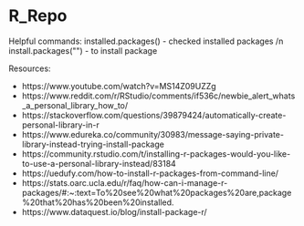 # R_Repo

Helpful commands:
installed.packages() - checked installed packages /n
install.packages("") - to install package


Resources:
<ul>
<li>https://www.youtube.com/watch?v=MS14Z09UZZg</li>
<li>https://www.reddit.com/r/RStudio/comments/if536c/newbie_alert_whats_a_personal_library_how_to/</li>
<li>https://stackoverflow.com/questions/39879424/automatically-create-personal-library-in-r</li>
<li>https://www.edureka.co/community/30983/message-saying-private-library-instead-trying-install-package</li>
<li>https://community.rstudio.com/t/installing-r-packages-would-you-like-to-use-a-personal-library-instead/83184</li>
<li>https://uedufy.com/how-to-install-r-packages-from-command-line/</li>
<li>https://stats.oarc.ucla.edu/r/faq/how-can-i-manage-r-packages/#:~:text=To%20see%20what%20packages%20are,package%20that%20has%20been%20installed.</li>
<li>https://www.dataquest.io/blog/install-package-r/</li>

</ul>

